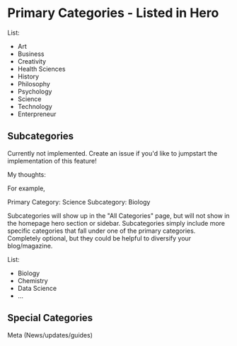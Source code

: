# Primary Categories - Listed in Hero

List:

- Art
- Business
- Creativity
- Health Sciences
- History
- Philosophy
- Psychology
- Science
- Technology
- Enterpreneur

## Subcategories

Currently not implemented. Create an issue if you'd like to jumpstart the implementation of this feature!

My thoughts:

For example,

Primary Category: Science
Subcategory: Biology

Subcategories will show up in the "All Categories" page, but will not show in the homepage hero section or sidebar. Subcategories simply include more specific categories that fall under one of the primary categories. Completely optional, but they could be helpful to diversify your blog/magazine.

List:

- Biology
- Chemistry
- Data Science
- ...

## Special Categories

Meta (News/updates/guides)
